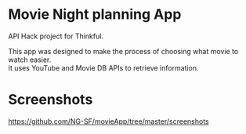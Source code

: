 # Movie Night planning App

API Hack project for Thinkful.

This app was designed to make the process of choosing what movie to watch easier.\
It uses YouTube and Movie DB APIs to retrieve information.

# Screenshots

https://github.com/NG-SF/movieApp/tree/master/screenshots
